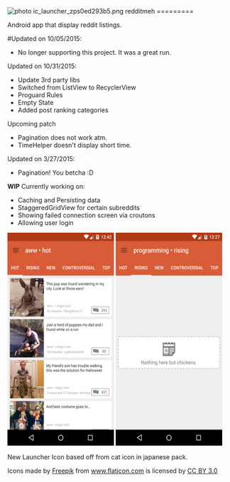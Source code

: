 <img src="http://i1314.photobucket.com/albums/t572/awula333/ic_launcher_zps0ed293b5.png" width="200px" height="200px" border="0" alt=" photo ic_launcher_zps0ed293b5.png"/>
redditmeh
=========


Android app that display reddit listings.

#Updated on 10/05/2015:
- No longer supporting this project. It was a great run. 

Updated on 10/31/2015:
- Update 3rd party libs
- Switched from ListView to RecyclerView
- Proguard Rules
- Empty State
- Added post ranking categories

Upcoming patch
- Pagination does not work atm.
- TimeHelper doesn't display short time.

Updated on 3/27/2015:
- Pagination! You betcha :D

**WIP**
Currently working on:
- Caching and Persisting data
- StaggeredGridView for certain subreddits
- Showing failed connection screen via croutons
- Allowing user login

<img src="https://raw.githubusercontent.com/EllySmore/redditmeh/master/assets/1_10.png" width="240" height="480">
<img src="https://raw.githubusercontent.com/EllySmore/redditmeh/master/assets/empty_state.png" width="240" height="480">


New Launcher Icon based off from cat icon in japanese pack.

<div>Icons made by <a href="http://www.freepik.com" title="Freepik">Freepik</a> from <a href="http://www.flaticon.com" title="Flaticon">www.flaticon.com</a>         is licensed by <a href="http://creativecommons.org/licenses/by/3.0/" title="Creative Commons BY 3.0">CC BY 3.0</a></div>